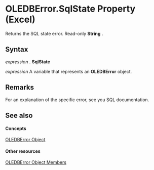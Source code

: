 
# OLEDBError.SqlState Property (Excel)

Returns the SQL state error. Read-only  **String** .


## Syntax

 _expression_ . **SqlState**

 _expression_ A variable that represents an **OLEDBError** object.


## Remarks

For an explanation of the specific error, see you SQL documentation.


## See also


#### Concepts


[OLEDBError Object](6bcbf721-f2c8-f784-361b-e1a298bb2ecb.md)
#### Other resources


[OLEDBError Object Members](52181252-dd6f-b267-fa21-4ad8175b7346.md)
